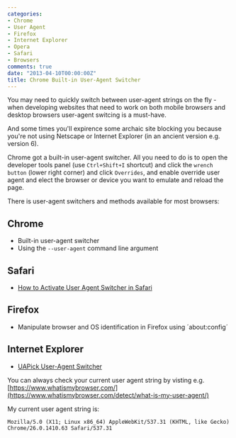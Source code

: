 ```yaml
---
categories:
- Chrome
- User Agent
- Firefox
- Internet Explorer
- Opera
- Safari
- Browsers
comments: true
date: "2013-04-10T00:00:00Z"
title: Chrome Built-in User-Agent Switcher
---
```


You may need to quickly switch between user-agent strings on the fly - when
developing websites that need to work on both mobile browsers and desktop
browsers user-agent switcing is a must-have.

And some times you'll expirence some archaic site blocking you because you're
not using Netscape or Internet Explorer (in an ancient version e.g. version 6).

Chrome got a built-in user-agent switcher. All you need to do is to open the
developer tools panel (use `Ctrl+Shift+I` shortcut) and click the `wrench
button` (lower right corner) and click `Overrides`, and enable override user
agent and elect the browser or device you want to emulate and reload the page.

There is user-agent switchers and methods available for most browsers:

## Chrome

* Built-in user-agent switcher
* Using the `--user-agent` command line argument

## Safari

* [How to Activate User Agent Switcher in Safari](https://www.dummies.com/how-to/content/how-to-activate-user-agent-switcher-in-safari.html)

## Firefox

* Manipulate browser and OS identification in Firefox using ´about:config´

## Internet Explorer

* [UAPick User-Agent Switcher](https://www.enhanceie.com/ietoys/uapick.asp)

You can always check your current user agent string by visting e.g. [https://www.whatismybrowser.com/](https://www.whatismybrowser.com/detect/what-is-my-user-agent/)

My current user agent string is:
```
Mozilla/5.0 (X11; Linux x86_64) AppleWebKit/537.31 (KHTML, like Gecko) Chrome/26.0.1410.63 Safari/537.31
```
